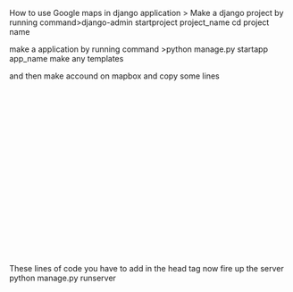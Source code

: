 How to use Google maps in django application >
Make a django project by running command>django-admin startproject project_name
cd project name


make a application by running command >python manage.py startapp app_name
make any templates 




and then make accound on mapbox and copy some lines 

<div id='map' style='width: 400px; height: 300px;'></div>




<script>
mapboxgl.accessToken = 'pk.eyJ1Ijoia2FtYWwwMDcyIiwiYSI6ImNrcDNsMmlhcDI0c3gyd21wZ2x2aThkbTAifQ.4wFDwS-374kWTE0_j37mVA';
var map = new mapboxgl.Map({
container: 'map',
style: 'mapbox://styles/mapbox/streets-v11'
});
</script>



These lines of code you have to add in the head tag
now fire up the server python manage.py runserver

